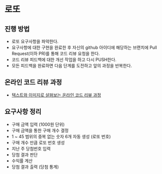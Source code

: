 # 로또
## 진행 방법
* 로또 요구사항을 파악한다.
* 요구사항에 대한 구현을 완료한 후 자신의 github 아이디에 해당하는 브랜치에 Pull Request(이하 PR)를 통해 코드 리뷰 요청을 한다.
* 코드 리뷰 피드백에 대한 개선 작업을 하고 다시 PUSH한다.
* 모든 피드백을 완료하면 다음 단계를 도전하고 앞의 과정을 반복한다.

## 온라인 코드 리뷰 과정
* [텍스트와 이미지로 살펴보는 온라인 코드 리뷰 과정](https://github.com/next-step/nextstep-docs/tree/master/codereview)

## 요구사항 정리
* 구매 금액 입력 (1000원 단위)
* 구매 금액을 통한 구매 개수 결정
* 1 ~ 45 범위의 중복 없는 숫자 6개 자동 생성 (로또 번호)
* 구매 개수 만큼 로또 번호 생성
* 지난 주 당첨번호 입력
* 당첨 결과 판단
* 수익률 계산
* 당첨 결과 출력 (당첨 통계)